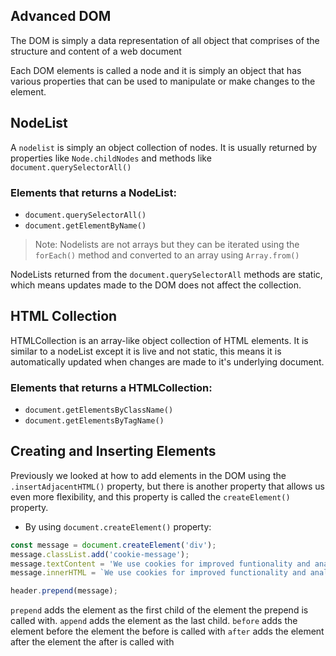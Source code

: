 ## Advanced DOM

The DOM is simply a data representation of all object that comprises of the structure and content of a web document

Each DOM elements is called a node and it is simply an object that has various properties that can be used to manipulate or make changes to the element.

## NodeList

A `nodelist` is simply an object collection of nodes. It is usually returned by properties like `Node.childNodes` and methods like `document.querySelectorAll()`

### Elements that returns a NodeList:

- `document.querySelectorAll()`
- `document.getElementByName()`

> Note: Nodelists are not arrays but they can be iterated using the `forEach()` method and converted to an array using `Array.from()`

NodeLists returned from the `document.querySelectorAll` methods are static, which means updates made to the DOM does not affect the collection.

## HTML Collection

HTMLCollection is an array-like object collection of HTML elements. It is similar to a nodeList except it is live and not static, this means it is automatically updated when changes are made to it's underlying document.

### Elements that returns a HTMLCollection:

- `document.getElementsByClassName()`
- `document.getElementsByTagName()`

## Creating and Inserting Elements

Previously we looked at how to add elements in the DOM using the `.insertAdjacentHTML()` property, but there is another property that allows us even more flexibility, and this property is called the `createElement()` property.

- By using `document.createElement()` property:

```js
const message = document.createElement('div');
message.classList.add('cookie-message');
message.textContent = 'We use cookies for improved funtionality and analytics';
message.innerHTML = `We use cookies for improved functionality and analytics. <button class='btn btn--close-cookie'>Got it!</button>`;

header.prepend(message);
```

`prepend` adds the element as the first child of the element the prepend is called with.
`append` adds the element as the last child.
`before` adds the element before the element the before is called with
`after` adds the element after the element the after is called with
